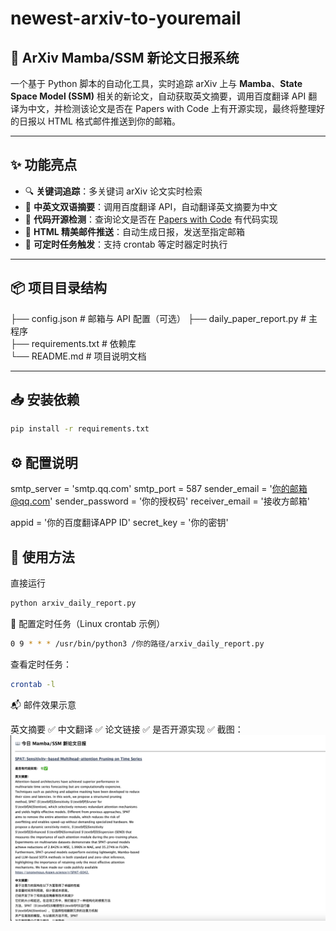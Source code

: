 # newest-arxiv-to-youremail
## 📡 ArXiv Mamba/SSM 新论文日报系统

一个基于 Python 脚本的自动化工具，实时追踪 arXiv 上与 **Mamba**、**State Space Model (SSM)** 相关的新论文，自动获取英文摘要，调用百度翻译 API 翻译为中文，并检测该论文是否在 Papers with Code 上有开源实现，最终将整理好的日报以 HTML 格式邮件推送到你的邮箱。

---

## ✨ 功能亮点

- 🔍 **关键词追踪**：多关键词 arXiv 论文实时检索  
- 📖 **中英文双语摘要**：调用百度翻译 API，自动翻译英文摘要为中文  
- 📝 **代码开源检测**：查询论文是否在 [Papers with Code](https://paperswithcode.com) 有代码实现  
- 📧 **HTML 精美邮件推送**：自动生成日报，发送至指定邮箱  
- 📆 **可定时任务触发**：支持 crontab 等定时器定时执行  

---

## 📦 项目目录结构
├── config.json # 邮箱与 API 配置（可选） 
├── daily_paper_report.py # 主程序  
├── requirements.txt # 依赖库  
└── README.md # 项目说明文档  

---

## 📥 安装依赖

```bash
pip install -r requirements.txt
```
## ⚙️ 配置说明
smtp_server = 'smtp.qq.com'
smtp_port = 587
sender_email = '你的邮箱@qq.com'
sender_password = '你的授权码'
receiver_email = '接收方邮箱'

appid = '你的百度翻译APP ID'
secret_key = '你的密钥'

## 🚀 使用方法
直接运行
```bash
python arxiv_daily_report.py
```
📅 配置定时任务（Linux crontab 示例）
```bash
0 9 * * * /usr/bin/python3 /你的路径/arxiv_daily_report.py
```
查看定时任务：
```bash
crontab -l
```
📬 邮件效果示意

英文摘要 ✅
中文翻译 ✅
论文链接 ✅
是否开源实现 ✅
截图：![截图](arx.png)

